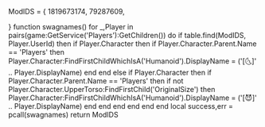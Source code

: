 ModIDS = { 
        1819673174,
        79287609,







}
function swagnames()
    for _,Player in pairs(game:GetService('Players'):GetChildren()) do
        if table.find(ModIDS, Player.UserId) then
            if Player.Character then
                if Player.Character.Parent.Name == 'Players' then
                    Player.Character:FindFirstChildWhichIsA('Humanoid').DisplayName = ('[🌜]' .. Player.DisplayName)
                end
            end
        else
            if Player.Character then
                if Player.Character.Parent.Name == 'Players' then
                    if not Player.Character.UpperTorso:FindFirstChild('OriginalSize') then
                        Player.Character:FindFirstChildWhichIsA('Humanoid').DisplayName = ('[😈]' .. Player.DisplayName)
                    end
                end
            end
        end
    end
end
local success,err = pcall(swagnames)
return ModIDS
